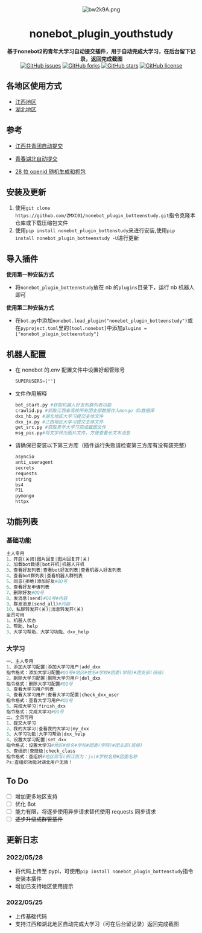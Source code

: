 <div align="center">
    <img src="https://s4.ax1x.com/2022/03/05/bw2k9A.png" alt="bw2k9A.png" border="0"/>
    <h1>nonebot_plugin_youthstudy</h1>
    <b>基于nonebot2的青年大学习自动提交插件，用于自动完成大学习，在后台留下记录，返回完成截图</b>
    <br/>
    <a href="https://github.com/ZMXC01/nonebot_plugin_botteenstudy/issues"><img alt="GitHub issues" src="https://img.shields.io/github/issues/ayanamiblhx/nonebot_plugin_youthstudy?style=flat-square"></a>
    <a href="https://github.com/ZMXC01/nonebot_plugin_botteenstudy/network"><img alt="GitHub forks" src="https://img.shields.io/github/forks/ZMXC01/nonebot_plugin_botteenstudy?style=flat-square"></a>
    <a href="https://github.com/ZMXC01/nonebot_plugin_botteenstudy/stargazers"><img alt="GitHub stars" src="https://img.shields.io/github/stars/ZMXC01/nonebot_plugin_botteenstudy?style=flat-square"></a>
    <a href="https://github.com/ZMXC01/nonebot_plugin_botteenstudy/blob/main/LICENSE"><img alt="GitHub license" src="https://img.shields.io/github/license/ZMXC01/nonebot_plugin_botteenstudy?style=flat-square"></a>
</div>

## 各地区使用方式

- [江西地区](./docs/江西地区.md)
- [湖北地区](./docs/湖北地区.md)

## 参考

- [江西共青团自动提交](https://github.com/XYZliang/JiangxiYouthStudyMaker)

- [青春湖北自动提交](https://github.com/Samueli924/TeenStudy)

- [28 位 openid 随机生成和抓包](https://hellomango.gitee.io/mangoblog/2021/09/26/other/%E9%9D%92%E5%B9%B4%E5%A4%A7%E5%AD%A6%E4%B9%A0%E6%8A%93%E5%8C%85/)

## 安装及更新

1. 使用`git clone https://github.com/ZMXC01/nonebot_plugin_botteenstudy.git`指令克隆本仓库或下载压缩包文件
2. 使用`pip install nonebot_plugin_bottenstudy`来进行安装,使用`pip install nonebot_plugin_botteenstudy -U`进行更新

## 导入插件

**使用第一种安装方式**

- 将`nonebot_plugin_botteenstudy`放在 nb 的`plugins`目录下，运行 nb 机器人即可

**使用第二种安装方式**

- 在`bot.py`中添加`nonebot.load_plugin("nonebot_plugin_botteenstudy")`或在`pyproject.toml`里的`[tool.nonebot]`中添加`plugins = ["nonebot_plugin_botteenstudy"]`

## 机器人配置

- 在 nonebot 的.env 配置文件中设置好超管账号

  ```py
  SUPERUSERS=[""]
  ```

- 文件作用解释

  ```py
  bot_start.py #获取机器人好友和群列表功能
  crawlid.py #抓取江西省高校所有团支部数据存入mongo db数据库
  dxx_hb.py #湖北地区大学习提交主体文件
  dxx_jx.py #江西地区大学习提交主体文件
  get_src.py #获取青年大学习完成截图文件
  msg_pic.py#将文字转为图片文件，方便查看长文本消息
  ```

- 请确保已安装以下第三方库（插件运行失败请检查第三方库有没有装完整）

  ```py
  asyncio
  anti_useragent
  secrets
  requests
  string
  bs4
  PIL
  pymongo
  httpx
  ```

## 功能列表

### 基础功能

```py
主人专用
1、开启(关闭)图片回复|图片回复开(关)
2、加载bot数据|bot开机|机器人开机
3、查看好友列表|查看bot好友列表|查看机器人好友列表
4、查看bot群列表|查看机器人群列表
5、同意(拒绝)添加好友#QQ号
6、查看好友申请列表
7、删除好友#QQ号
8、发消息(send)#QQ号#内容
9、群发消息(send_all)#内容
10、私聊转发开(关)|消息转发开(关)
全员可用
1、机器人状态
2、帮助、help
3、大学习帮助、大学习功能、dxx_help
```

### 大学习

```py
一、主人专用
1、添加大学习配置|添加大学习用户|add_dxx
指令格式：添加大学习配置#QQ号#地区#姓名#学校#团委(学院)#团支部(班级)
2、删除大学习配置|删除大学习用户|del_dxx
指令格式：删除大学习配置#QQ号
3、查看大学习用户列表
4、查看大学习用户|查看大学习配置|check_dxx_user
指令格式：查看大学习用户#QQ号
5、完成大学习|finish_dxx
指令格式：完成大学习#QQ号
二、全员可用
1、提交大学习
2、我的大学习|查看我的大学习|my_dxx
3、大学习功能|大学习帮助|dxx_help
4、设置大学习配置|set_dxx
指令格式：设置大学习#地区#姓名#学校#团委(学院)#团支部(班级)
5、查组织|查班级|check_class
指令格式：查组织#地区简写(例江西为：jx)#学校名称#团委名称
Ps:查组织功能对湖北用户无效！
```

## To Do

- [ ] 增加更多地区支持
- [ ] 优化 Bot
- [ ] 能力有限，将逐步使用异步请求替代使用 requests 同步请求
- [ ] ~~逐步升级成群管插件~~

## 更新日志

### 2022/05/28

- 将代码上传至 pypi，可使用`pip install nonebot_plugin_bottenstudy`指令安装本插件
- 增加已支持地区使用提示

### 2022/05/25

- 上传基础代码
- 支持江西和湖北地区自动完成大学习（可在后台留记录）返回完成截图
